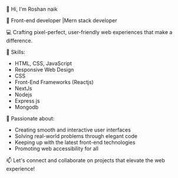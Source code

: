 👋 Hi, I'm Roshan naik

🌟 Front-end developer |Mern stack developer

💻 Crafting pixel-perfect, user-friendly web experiences that make a difference.

🔧 Skills:
  - HTML, CSS, JavaScript
  - Responsive Web Design
  - CSS 
  - Front-End Frameworks (Reactjs)
  - NextJs
  - Nodejs
  - Express js
  - Mongodb

🚀 Passionate about:
  - Creating smooth and interactive user interfaces
  - Solving real-world problems through elegant code
  - Keeping up with the latest front-end technologies
  - Promoting web accessibility for all

📫 Let's connect and collaborate on projects that elevate the web experience!
